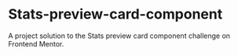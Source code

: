 # Stats-preview-card-component
A project solution to the Stats preview card component challenge on Frontend Mentor.
